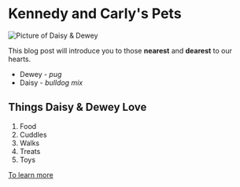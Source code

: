 # Kennedy and Carly's Pets

![Picture of Daisy & Dewey](http://lorempixel.com/400/200/)

This blog post will introduce you to those **nearest** and **dearest** to our hearts.

* Dewey - _pug_
* Daisy - _bulldog mix_

## Things Daisy & Dewey Love

1. Food
2. Cuddles
3. Walks
4. Treats
5. Toys

[To learn more](http://dogs.com/)

